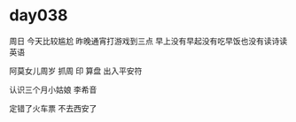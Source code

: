 # day038
周日
今天比较尴尬
昨晚通宵打游戏到三点
早上没有早起没有吃早饭也没有读诗读英语

阿莫女儿周岁 抓周 印 算盘 出入平安符

认识三个月小姑娘 李希音

定错了火车票 不去西安了
